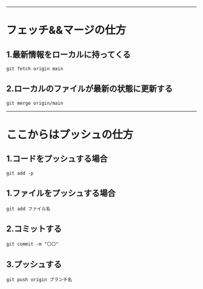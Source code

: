 *** 

# フェッチ&&マージの仕方

## 1.最新情報をローカルに持ってくる
```rb:ターミナル
git fetch origin main
```

## 2.ローカルのファイルが最新の状態に更新する
```rb:ターミナル
git merge origin/main
```

*** 

# ここからはプッシュの仕方


## 1.コードをプッシュする場合
```rb:ターミナル
git add -p
```

## 1.ファイルをプッシュする場合
```rb:ターミナル
git add ファイル名
```

## 2.コミットする
```rb:ターミナル
git commit -m "〇〇"
```

## 3.プッシュする
```rb:ターミナル
git push origin ブランチ名
```